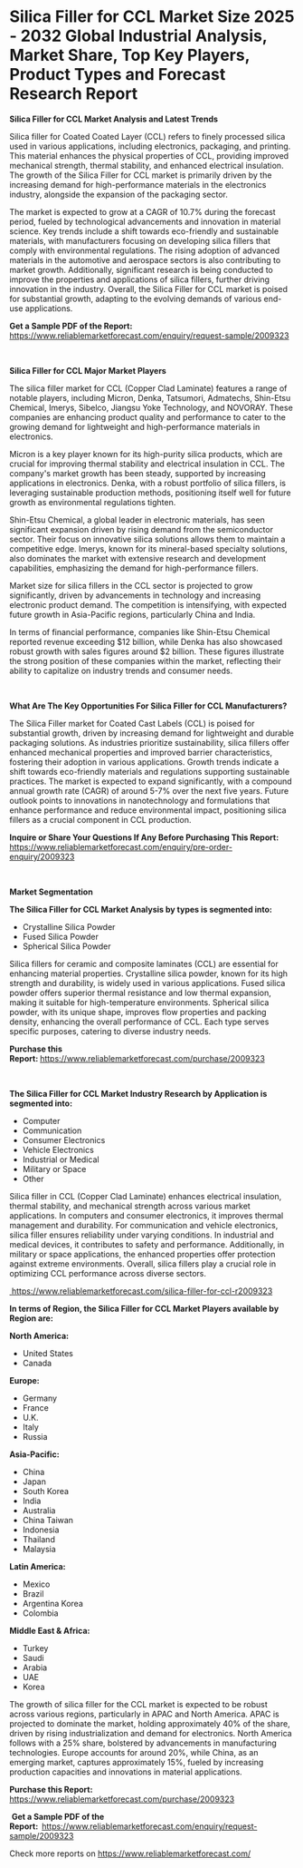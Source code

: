 <p><h1>Silica Filler for CCL Market Size 2025 - 2032 Global Industrial Analysis, Market Share, Top Key Players, Product Types and Forecast Research Report</h1></p><p><strong>Silica Filler for CCL Market Analysis and Latest Trends</strong></p>
<p><p>Silica filler for Coated Coated Layer (CCL) refers to finely processed silica used in various applications, including electronics, packaging, and printing. This material enhances the physical properties of CCL, providing improved mechanical strength, thermal stability, and enhanced electrical insulation. The growth of the Silica Filler for CCL market is primarily driven by the increasing demand for high-performance materials in the electronics industry, alongside the expansion of the packaging sector.</p><p>The market is expected to grow at a CAGR of 10.7% during the forecast period, fueled by technological advancements and innovation in material science. Key trends include a shift towards eco-friendly and sustainable materials, with manufacturers focusing on developing silica fillers that comply with environmental regulations. The rising adoption of advanced materials in the automotive and aerospace sectors is also contributing to market growth. Additionally, significant research is being conducted to improve the properties and applications of silica fillers, further driving innovation in the industry. Overall, the Silica Filler for CCL market is poised for substantial growth, adapting to the evolving demands of various end-use applications.</p></p>
<p><strong>Get a Sample PDF of the Report:&nbsp;</strong> <a href="https://www.reliablemarketforecast.com/enquiry/request-sample/2009323?utm_campaign=2853&utm_medium=2&utm_source=Github&utm_content=ia&utm_term=04042025&utm_id=silica-filler-for-ccl">https://www.reliablemarketforecast.com/enquiry/request-sample/2009323</a></p>
<p>&nbsp;</p>
<p><strong>Silica Filler for CCL Major Market Players</strong></p>
<p><p>The silica filler market for CCL (Copper Clad Laminate) features a range of notable players, including Micron, Denka, Tatsumori, Admatechs, Shin-Etsu Chemical, Imerys, Sibelco, Jiangsu Yoke Technology, and NOVORAY. These companies are enhancing product quality and performance to cater to the growing demand for lightweight and high-performance materials in electronics.</p><p>Micron is a key player known for its high-purity silica products, which are crucial for improving thermal stability and electrical insulation in CCL. The company's market growth has been steady, supported by increasing applications in electronics. Denka, with a robust portfolio of silica fillers, is leveraging sustainable production methods, positioning itself well for future growth as environmental regulations tighten.</p><p>Shin-Etsu Chemical, a global leader in electronic materials, has seen significant expansion driven by rising demand from the semiconductor sector. Their focus on innovative silica solutions allows them to maintain a competitive edge. Imerys, known for its mineral-based specialty solutions, also dominates the market with extensive research and development capabilities, emphasizing the demand for high-performance fillers.</p><p>Market size for silica fillers in the CCL sector is projected to grow significantly, driven by advancements in technology and increasing electronic product demand. The competition is intensifying, with expected future growth in Asia-Pacific regions, particularly China and India.</p><p>In terms of financial performance, companies like Shin-Etsu Chemical reported revenue exceeding $12 billion, while Denka has also showcased robust growth with sales figures around $2 billion. These figures illustrate the strong position of these companies within the market, reflecting their ability to capitalize on industry trends and consumer needs.</p></p>
<p>&nbsp;</p>
<p><strong>What Are The Key Opportunities For Silica Filler for CCL Manufacturers?</strong></p>
<p><p>The Silica Filler market for Coated Cast Labels (CCL) is poised for substantial growth, driven by increasing demand for lightweight and durable packaging solutions. As industries prioritize sustainability, silica fillers offer enhanced mechanical properties and improved barrier characteristics, fostering their adoption in various applications. Growth trends indicate a shift towards eco-friendly materials and regulations supporting sustainable practices. The market is expected to expand significantly, with a compound annual growth rate (CAGR) of around 5-7% over the next five years. Future outlook points to innovations in nanotechnology and formulations that enhance performance and reduce environmental impact, positioning silica fillers as a crucial component in CCL production.</p></p>
<p><strong>Inquire or Share Your Questions If Any Before Purchasing This Report:</strong> <a href="https://www.reliablemarketforecast.com/enquiry/pre-order-enquiry/2009323?utm_campaign=2853&utm_medium=2&utm_source=Github&utm_content=ia&utm_term=04042025&utm_id=silica-filler-for-ccl">https://www.reliablemarketforecast.com/enquiry/pre-order-enquiry/2009323</a></p>
<p>&nbsp;</p>
<p><strong>Market Segmentation</strong></p>
<p><strong>The Silica Filler for CCL Market Analysis by types is segmented into:</strong></p>
<p><ul><li>Crystalline Silica Powder</li><li>Fused Silica Powder</li><li>Spherical Silica Powder</li></ul></p>
<p><p>Silica fillers for ceramic and composite laminates (CCL) are essential for enhancing material properties. Crystalline silica powder, known for its high strength and durability, is widely used in various applications. Fused silica powder offers superior thermal resistance and low thermal expansion, making it suitable for high-temperature environments. Spherical silica powder, with its unique shape, improves flow properties and packing density, enhancing the overall performance of CCL. Each type serves specific purposes, catering to diverse industry needs.</p></p>
<p><strong>Purchase this Report:&nbsp;</strong><a href="https://www.reliablemarketforecast.com/purchase/2009323?utm_campaign=2853&utm_medium=2&utm_source=Github&utm_content=ia&utm_term=04042025&utm_id=silica-filler-for-ccl">https://www.reliablemarketforecast.com/purchase/2009323</a></p>
<p>&nbsp;</p>
<p><strong>The Silica Filler for CCL Market Industry Research by Application is segmented into:</strong></p>
<p><ul><li>Computer</li><li>Communication</li><li>Consumer Electronics</li><li>Vehicle Electronics</li><li>Industrial or Medical</li><li>Military or Space</li><li>Other</li></ul></p>
<p><p>Silica filler in CCL (Copper Clad Laminate) enhances electrical insulation, thermal stability, and mechanical strength across various market applications. In computers and consumer electronics, it improves thermal management and durability. For communication and vehicle electronics, silica filler ensures reliability under varying conditions. In industrial and medical devices, it contributes to safety and performance. Additionally, in military or space applications, the enhanced properties offer protection against extreme environments. Overall, silica fillers play a crucial role in optimizing CCL performance across diverse sectors.</p></p>
<p><a href="https://www.reliablemarketforecast.com/silica-filler-for-ccl-r2009323?utm_campaign=2853&utm_medium=2&utm_source=Github&utm_content=ia&utm_term=04042025&utm_id=silica-filler-for-ccl">&nbsp;https://www.reliablemarketforecast.com/silica-filler-for-ccl-r2009323</a></p>
<p><strong>In terms of Region, the Silica Filler for CCL Market Players available by Region are:</strong></p>
<p>
    <p> <strong> North America: </strong>
        <ul>
            <li>United States</li>
            <li>Canada</li>
        </ul>
        </p> 
    <p> <strong> Europe: </strong>
        <ul>
            <li>Germany</li>
            <li>France</li>
            <li>U.K.</li>
            <li>Italy</li>
            <li>Russia</li>
        </ul>
        </p> 
    <p> <strong> Asia-Pacific: </strong>
        <ul>
            <li>China</li>
            <li>Japan</li>
            <li>South Korea</li>
            <li>India</li>
            <li>Australia</li>
            <li>China Taiwan</li>
            <li>Indonesia</li>
            <li>Thailand</li>
            <li>Malaysia</li>
        </ul>
        </p> 
    <p> <strong> Latin America: </strong>
        <ul>
            <li>Mexico</li>
            <li>Brazil</li>
            <li>Argentina Korea</li>
            <li>Colombia</li>
        </ul>
        </p> 
    <p> <strong> Middle East & Africa: </strong>
        <ul>
            <li>Turkey</li>
            <li>Saudi</li>
            <li>Arabia</li>
            <li>UAE</li>
            <li>Korea</li>
        </ul>
    </p>
    </p>
<p><p>The growth of silica filler for the CCL market is expected to be robust across various regions, particularly in APAC and North America. APAC is projected to dominate the market, holding approximately 40% of the share, driven by rising industrialization and demand for electronics. North America follows with a 25% share, bolstered by advancements in manufacturing technologies. Europe accounts for around 20%, while China, as an emerging market, captures approximately 15%, fueled by increasing production capacities and innovations in material applications.</p></p>
<p><strong>Purchase this Report: </strong><a href="https://www.reliablemarketforecast.com/purchase/2009323?utm_campaign=2853&utm_medium=2&utm_source=Github&utm_content=ia&utm_term=04042025&utm_id=silica-filler-for-ccl">https://www.reliablemarketforecast.com/purchase/2009323</a></p>
<p>&nbsp;<strong>Get a Sample PDF of the Report:&nbsp;&nbsp;</strong><a href="https://www.reliablemarketforecast.com/enquiry/request-sample/2009323?utm_campaign=2853&utm_medium=2&utm_source=Github&utm_content=ia&utm_term=04042025&utm_id=silica-filler-for-ccl">https://www.reliablemarketforecast.com/enquiry/request-sample/2009323</a></p>
<p><strong></strong></p>
<p>Check more reports on <a href="https://www.reliablemarketforecast.com/?utm_campaign=2853&utm_medium=2&utm_source=Github&utm_content=ia&utm_term=04042025&utm_id=silica-filler-for-ccl">https://www.reliablemarketforecast.com/</a></p>